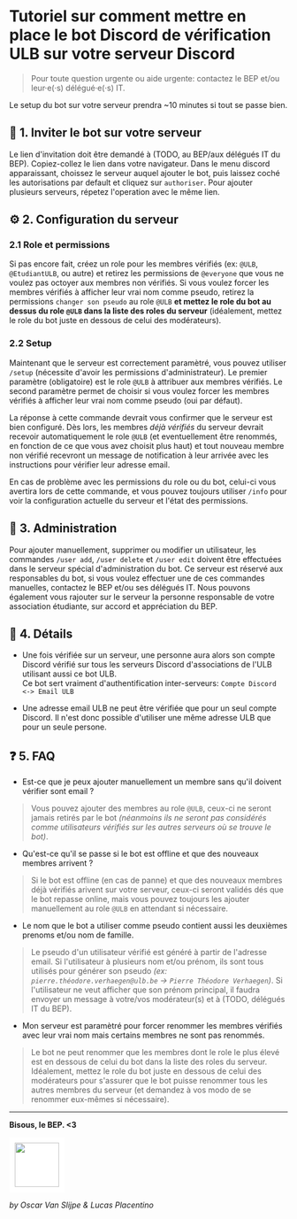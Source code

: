 # Tutoriel sur comment mettre en place le bot Discord de vérification ULB sur votre serveur Discord
> Pour toute question urgente ou aide urgente: contactez le BEP et/ou leur·e(·s) délégué·e(·s) IT.

Le setup du bot sur votre serveur prendra ~10 minutes si tout se passe bien.  
<!--
## 1. Serveur Discord
Créez votre serveur Discord.  
Mettez des administrateurs et/ou modérateurs, de votre association.  

### 1.1 Rôle ULB  
Créez un rôle qui sera appliqué aux personnes vérifiées comme ayant bien une adresse email ULB. Par exemple "ULB", ou "étudiant ULB" ou ce que vous préférez d'autre.  
Mettez à ce rôle les permissions qui vous arrangent. Par exemple: droit d'écrire, de réagir, etc.  

[insérer screenshot exemple role]

>Si vous choisssez de laisser le bot renommer les pseudos serveur des personnes, automatiquement depuis leur adresse mail @ulb.be:  
>Nous vous conseillons d'enlever le droit de changer son pseudo serveur pour tout les rôles. Ceci fixera leur nom réel et ils ne pourront pas le changer. (Les administrateurs et autre rôles ayant droit de renommer les autres ont toujours le droit de les renommer manuellement si besoin)

### 1.2 Hiérarchie des rôles
Le rôle du bot (normalement qui a le même nom que le bot) doit **impérativement** être placé hiérarchiquement au-dessus des rôles dont il devra ajouter et renommer. (Pour ne pas vous compliquer la vie, vous pouvez le mettre tout en haut.)  

[insérer screenshot hierarchie role discord]
-->

## 📨 1. Inviter le bot sur votre serveur

Le lien d'invitation doit être demandé à (TODO, au BEP/aux délégués IT du BEP). Copiez-collez le lien dans votre navigateur. Dans le menu discord apparaissant, choissez le serveur auquel ajouter le bot, puis laissez coché les autorisations par default et cliquez sur `authoriser`. Pour ajouter plusieurs serveurs, répetez l'operation avec le même lien.



## ⚙ 2. Configuration du serveur

### 2.1 Role et permissions

Si pas encore fait, créez un role pour les membres vérifiés (ex: `@ULB`, `@EtudiantULB`, ou autre) et retirez les permissions de `@everyone` que vous ne voulez pas octoyer aux membres non vérifiés. Si vous voulez forcer les membres vérifiés à afficher leur vrai nom comme pseudo, retirez la permissions `changer son pseudo` au role `@ULB` **et mettez le role du bot au dessus du role `@ULB` dans la liste des roles du serveur** (idéalement, mettez le role du bot juste en dessous de celui des modérateurs).

### 2.2 Setup

Maintenant que le serveur est correctement paramètré, vous pouvez utiliser `/setup` (nécessite d'avoir les permissions d'administrateur). Le premier paramètre (obligatoire) est le role `@ULB` à attribuer aux membres vérifiés. Le second paramètre permet de choisir si vous voulez forcer les membres vérifiés à afficher leur vrai nom comme pseudo (oui par défaut).

La réponse à cette commande devrait vous confirmer que le serveur est bien configuré. Dès lors, les membres _déjà vérifiés_ du serveur devrait recevoir automatiquement le role `@ULB` (et eventuellement être renommés, en fonction de ce que vous avez choisit plus haut) et tout nouveau membre non vérifié recevront un message de notification à leur arrivée avec les instructions pour vérifier leur adresse email.

En cas de problème avec les permissions du role ou du bot, celui-ci vous avertira lors de cette commande, et vous pouvez toujours utiliser `/info` pour voir la configuration actuelle du serveur et l'état des permissions.

## 🛑 3. Administration
Pour ajouter manuellement, supprimer ou modifier un utilisateur, les commandes `/user add`, `/user delete` et `/user edit` doivent être effectuées dans le serveur spécial d'administration du bot. Ce serveur est réservé aux responsables du bot, si vous voulez effectuer une de ces commandes manuelles, contactez le BEP et/ou ses délégués IT. Nous pouvons également vous rajouter sur le serveur la personne responsable de votre association étudiante, sur accord et appréciation du BEP.  

## 🧩 4. Détails
* Une fois vérifiée sur un serveur, une personne aura alors son compte Discord vérifié sur tous les serveurs Discord d'associations de l'ULB utilisant aussi ce bot ULB.  
Ce bot sert vraiment d'authentification inter-serveurs: `Compte Discord <-> Email ULB`

* Une adresse email ULB ne peut être vérifiée que pour un seul compte Discord. Il n'est donc possible d'utiliser une même adresse ULB que pour un seule persone.

## ❓ 5. FAQ

* Est-ce que je peux ajouter manuellement un membre sans qu'il doivent vérifier sont email ?

> Vous pouvez ajouter des membres au role `@ULB`, ceux-ci ne seront jamais retirés par le bot *(néanmoins ils ne seront pas considérés comme utilisateurs vérifiés sur les autres serveurs où se trouve le bot)*.

* Qu'est-ce qu'il se passe si le bot est offline et que des nouveaux membres arrivent ?

> Si le bot est offline (en cas de panne) et que des nouveaux membres déjà vérifiés arivent sur votre serveur, ceux-ci seront validés dés que le bot repasse online, mais vous pouvez toujours les ajouter manuellement au role `@ULB` en attendant si nécessaire.

* Le nom que le bot a utiliser comme pseudo contient aussi les deuxièmes prenoms et/ou nom de famille.

> Le pseudo d'un utilisateur vérifié est généré à partir de l'adresse email. Si l'utilisateur à plusieurs nom et/ou prénom, ils sont tous utilisés pour générer son pseudo *(ex: `pierre.théodore.verhaegen@ulb.be` -> `Pierre Théodore Verhaegen`)*. Si l'utilisateur ne veut afficher que son prénom principal, il faudra envoyer un message à votre/vos modérateur(s) et à (TODO, délégués IT du BEP).

* Mon serveur est paramètré pour forcer renommer les membres vérifiés avec leur vrai nom mais certains membres ne sont pas renommés.

> Le bot ne peut renommer que les membres dont le role le plus élevé est en dessous de celui du bot dans la liste des roles du serveur. Idéalement, mettez le role du bot juste en dessous de celui des modérateurs pour s'assurer que le bot puisse renommer tous les autres membres du serveur (et demandez à vos modo de se renommer eux-mêmes si nécessaire).

--------------------------------

**Bisous, le BEP. <3**  

<img style="background-color:white;padding:10px" height="80" src="https://user-images.githubusercontent.com/23436953/194563884-413e8ab8-aaa5-4f0b-a19a-c3b3f809e884.png">  

_by Oscar Van Slijpe & Lucas Placentino_
